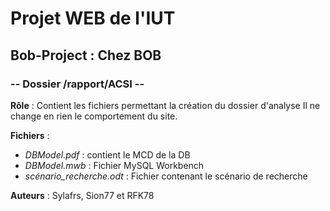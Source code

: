 # Projet WEB de l'IUT
## Bob-Project : Chez BOB
### -- Dossier /rapport/ACSI --

**Rôle** : Contient les fichiers permettant la création du dossier d'analyse
Il ne change en rien le comportement du site.

**Fichiers** :

* *DBModel.pdf* : contient le MCD de la DB
* *DBModel.mwb* : Fichier MySQL Workbench
* *scénario_recherche.odt* : Fichier contenant le scénario de recherche

**Auteurs** :
Sylafrs, Sion77 et RFK78
